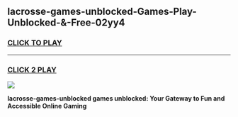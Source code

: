 
## lacrosse-games-unblocked-Games-Play-Unblocked-&-Free-02yy4
<h3>
<a href="https://premium76.site?title=lacrosse-games-unblocked&ref=24A">CLICK TO PLAY</a></h3>
<hr>

<h3>
<a href="https://premium76.site?title=lacrosse-games-unblocked&ref=24A">CLICK 2 PLAY</a>
  
</h3>

<a href="https://premium76.site?title=lacrosse-games-unblocked&ref=24A"><img src="https://clearcache.store/games.png"></a>


**lacrosse-games-unblocked games unblocked: Your Gateway to Fun and Accessible Online Gaming**
